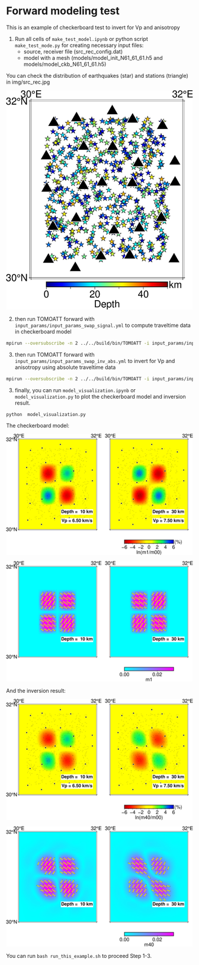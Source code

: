 # Forward modeling test 

This is an example of checkerboard test to invert for Vp and anisotropy

1. Run all cells of `make_test_model.ipynb` or python script `make_test_mode.py` for creating necessary input files: 
    - source, receiver file (src_rec_config.dat)
    - model with a mesh (models/model_init_N61_61_61.h5 and models/model_ckb_N61_61_61.h5)

You can check the distribution of earthquakes (star) and stations (triangle) in img/src_rec.jpg

![](img/src_rec.jpg)

2. then run TOMOATT forward with `input_params/input_params_swap_signal.yml` to compute traveltime data in checkerboard model
``` bash
mpirun --oversubscribe -n 2 ../../build/bin/TOMOATT -i input_params/input_params_swap_signal.yml
```
3. then run TOMOATT forward with `input_params/input_params_swap_inv_abs.yml` to invert for Vp and anisotropy using absolute traveltime data
``` bash
mpirun --oversubscribe -n 2 ../../build/bin/TOMOATT -i input_params/input_params_swap_inv_abs.yml
```
3. finally, you can run `model_visualization.ipynb` or `model_visualization.py` to plot the checkerboard model and inversion result. 
``` bash
python  model_visualization.py
```

The checkerboard model:

![](img/ckb_model_vel.jpg)

![](img/ckb_model_ani.jpg)

And the inversion result:

![](img/OUTPUT_FILES_swap_inv_abs_0040_vel.jpg)

![](img/OUTPUT_FILES_swap_inv_abs_0040_ani.jpg)


You can run `bash run_this_example.sh` to proceed Step 1-3.



